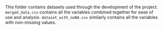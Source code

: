 This folder contains datasets used through the development of the project. `merged_data.csv` contains all the variables combined together for ease of use and analysis. `dataset_with_noNA.csv` similarly contains all the variables with non-missing values.